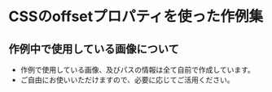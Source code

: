 # CSSのoffsetプロパティを使った作例集

## 作例中で使用している画像について
- 作例で使用している画像、及びパスの情報は全て自前で作成しています。
- ご自由にお使いいただけますので、必要に応じてご活用ください。